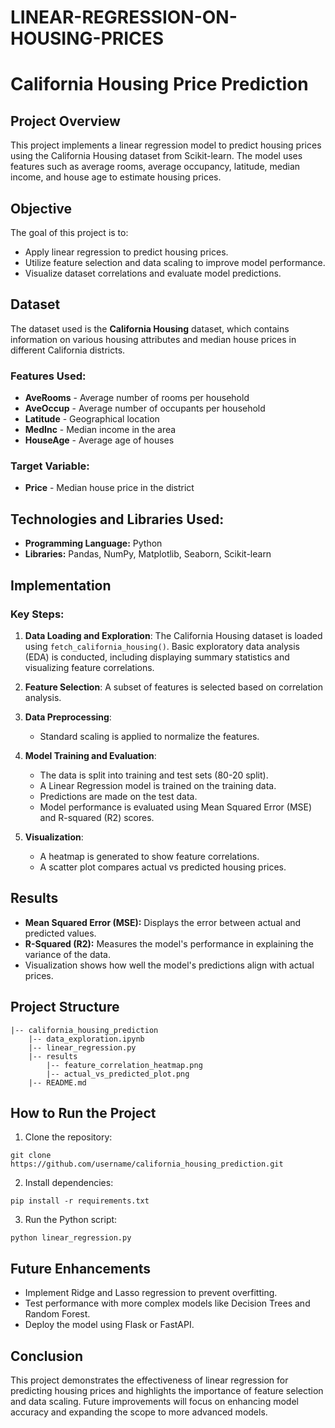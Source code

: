 # LINEAR-REGRESSION-ON-HOUSING-PRICES
# California Housing Price Prediction

## Project Overview

This project implements a linear regression model to predict housing prices using the California Housing dataset from Scikit-learn. The model uses features such as average rooms, average occupancy, latitude, median income, and house age to estimate housing prices.

## Objective

The goal of this project is to:

- Apply linear regression to predict housing prices.
- Utilize feature selection and data scaling to improve model performance.
- Visualize dataset correlations and evaluate model predictions.

## Dataset

The dataset used is the **California Housing** dataset, which contains information on various housing attributes and median house prices in different California districts.

### Features Used:

- **AveRooms** - Average number of rooms per household
- **AveOccup** - Average number of occupants per household
- **Latitude** - Geographical location
- **MedInc** - Median income in the area
- **HouseAge** - Average age of houses

### Target Variable:

- **Price** - Median house price in the district

## Technologies and Libraries Used:

- **Programming Language:** Python
- **Libraries:** Pandas, NumPy, Matplotlib, Seaborn, Scikit-learn

## Implementation

### Key Steps:

1. **Data Loading and Exploration**: The California Housing dataset is loaded using `fetch_california_housing()`. Basic exploratory data analysis (EDA) is conducted, including displaying summary statistics and visualizing feature correlations.

2. **Feature Selection**: A subset of features is selected based on correlation analysis.

3. **Data Preprocessing**:

   - Standard scaling is applied to normalize the features.

4. **Model Training and Evaluation**:

   - The data is split into training and test sets (80-20 split).
   - A Linear Regression model is trained on the training data.
   - Predictions are made on the test data.
   - Model performance is evaluated using Mean Squared Error (MSE) and R-squared (R2) scores.

5. **Visualization**:

   - A heatmap is generated to show feature correlations.
   - A scatter plot compares actual vs predicted housing prices.

## Results

- **Mean Squared Error (MSE):** Displays the error between actual and predicted values.
- **R-Squared (R2):** Measures the model's performance in explaining the variance of the data.
- Visualization shows how well the model's predictions align with actual prices.

## Project Structure

```
|-- california_housing_prediction
    |-- data_exploration.ipynb
    |-- linear_regression.py
    |-- results
        |-- feature_correlation_heatmap.png
        |-- actual_vs_predicted_plot.png
    |-- README.md
```

## How to Run the Project

1. Clone the repository:

```
git clone https://github.com/username/california_housing_prediction.git
```

2. Install dependencies:

```
pip install -r requirements.txt
```

3. Run the Python script:

```
python linear_regression.py
```

## Future Enhancements

- Implement Ridge and Lasso regression to prevent overfitting.
- Test performance with more complex models like Decision Trees and Random Forest.
- Deploy the model using Flask or FastAPI.

## Conclusion

This project demonstrates the effectiveness of linear regression for predicting housing prices and highlights the importance of feature selection and data scaling. Future improvements will focus on enhancing model accuracy and expanding the scope to more advanced models.

